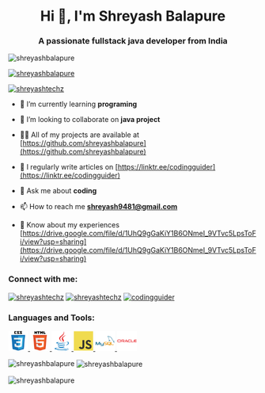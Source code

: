 <h1 align="center">Hi 👋, I'm Shreyash Balapure</h1>
<h3 align="center">A passionate fullstack java developer from India</h3>

<p align="left"> <img src="https://komarev.com/ghpvc/?username=shreyashbalapure&label=Profile%20views&color=0e75b6&style=flat" alt="shreyashbalapure" /> </p>

<p align="left"> <a href="https://github.com/ryo-ma/github-profile-trophy"><img src="https://github-profile-trophy.vercel.app/?username=shreyashbalapure" alt="shreyashbalapure" /></a> </p>

<p align="left"> <a href="https://twitter.com/shreyashtechz" target="blank"><img src="https://img.shields.io/twitter/follow/shreyashtechz?logo=twitter&style=for-the-badge" alt="shreyashtechz" /></a> </p>

- 🌱 I’m currently learning **programing**

- 👯 I’m looking to collaborate on **java project**

- 👨‍💻 All of my projects are available at [https://github.com/shreyashbalapure](https://github.com/shreyashbalapure)

- 📝 I regularly write articles on [https://linktr.ee/codingguider](https://linktr.ee/codingguider)

- 💬 Ask me about **coding**

- 📫 How to reach me **shreyash9481@gmail.com**

- 📄 Know about my experiences [https://drive.google.com/file/d/1UhQ9gGaKiY1B6ONmeI_9VTvc5LpsToFi/view?usp=sharing](https://drive.google.com/file/d/1UhQ9gGaKiY1B6ONmeI_9VTvc5LpsToFi/view?usp=sharing)

<h3 align="left">Connect with me:</h3>
<p align="left">
<a href="https://twitter.com/shreyashtechz" target="blank"><img align="center" src="https://raw.githubusercontent.com/rahuldkjain/github-profile-readme-generator/master/src/images/icons/Social/twitter.svg" alt="shreyashtechz" height="30" width="40" /></a>
<a href="https://instagram.com/shreyashtechz" target="blank"><img align="center" src="https://raw.githubusercontent.com/rahuldkjain/github-profile-readme-generator/master/src/images/icons/Social/instagram.svg" alt="shreyashtechz" height="30" width="40" /></a>
<a href="https://www.youtube.com/c/codingguider" target="blank"><img align="center" src="https://raw.githubusercontent.com/rahuldkjain/github-profile-readme-generator/master/src/images/icons/Social/youtube.svg" alt="codingguider" height="30" width="40" /></a>
</p>

<h3 align="left">Languages and Tools:</h3>
<p align="left"> <a href="https://www.w3schools.com/css/" target="_blank" rel="noreferrer"> <img src="https://raw.githubusercontent.com/devicons/devicon/master/icons/css3/css3-original-wordmark.svg" alt="css3" width="40" height="40"/> </a> <a href="https://www.w3.org/html/" target="_blank" rel="noreferrer"> <img src="https://raw.githubusercontent.com/devicons/devicon/master/icons/html5/html5-original-wordmark.svg" alt="html5" width="40" height="40"/> </a> <a href="https://www.java.com" target="_blank" rel="noreferrer"> <img src="https://raw.githubusercontent.com/devicons/devicon/master/icons/java/java-original.svg" alt="java" width="40" height="40"/> </a> <a href="https://developer.mozilla.org/en-US/docs/Web/JavaScript" target="_blank" rel="noreferrer"> <img src="https://raw.githubusercontent.com/devicons/devicon/master/icons/javascript/javascript-original.svg" alt="javascript" width="40" height="40"/> </a> <a href="https://www.mysql.com/" target="_blank" rel="noreferrer"> <img src="https://raw.githubusercontent.com/devicons/devicon/master/icons/mysql/mysql-original-wordmark.svg" alt="mysql" width="40" height="40"/> </a> <a href="https://www.oracle.com/" target="_blank" rel="noreferrer"> <img src="https://raw.githubusercontent.com/devicons/devicon/master/icons/oracle/oracle-original.svg" alt="oracle" width="40" height="40"/> </a> </p>

<p><img align="left" src="https://github-readme-stats.vercel.app/api/top-langs?username=shreyashbalapure&show_icons=true&locale=en&layout=compact" alt="shreyashbalapure" /></p>

<p>&nbsp;<img align="center" src="https://github-readme-stats.vercel.app/api?username=shreyashbalapure&show_icons=true&locale=en" alt="shreyashbalapure" /></p>

<p><img align="center" src="https://github-readme-streak-stats.herokuapp.com/?user=shreyashbalapure&" alt="shreyashbalapure" /></p>
